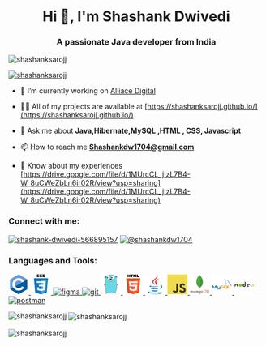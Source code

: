 
<h1 align="center">Hi 👋, I'm Shashank Dwivedi</h1>
<h3 align="center">A passionate Java developer from India</h3>

<p align="left"> <img src="https://komarev.com/ghpvc/?username=shashanksarojj&label=Profile%20views&color=0e75b6&style=flat" alt="shashanksarojj" /> </p>

<p align="left"> <a href="https://github.com/ryo-ma/github-profile-trophy"><img src="https://github-profile-trophy.vercel.app/?username=shashanksarojj" alt="shashanksarojj" /></a> </p>

- 🔭 I’m currently working on [Alliace Digital](https://github.com/RHarsh0/squeamish-territory-6213)

- 👨‍💻 All of my projects are available at [https://shashanksarojj.github.io/](https://shashanksarojj.github.io/)

- 💬 Ask me about **Java,Hibernate,MySQL ,HTML , CSS, Javascript**

- 📫 How to reach me **Shashankdw1704@gmail.com**

- 📄 Know about my experiences [https://drive.google.com/file/d/1MUrcCL_jIzL7B4-W_8uCWeZbLn6ir02R/view?usp=sharing](https://drive.google.com/file/d/1MUrcCL_jIzL7B4-W_8uCWeZbLn6ir02R/view?usp=sharing)

<h3 align="left">Connect with me:</h3>
<p align="left">
<a href="https://linkedin.com/in/shashank-dwivedi-566895157" target="blank"><img align="center" src="https://raw.githubusercontent.com/rahuldkjain/github-profile-readme-generator/master/src/images/icons/Social/linked-in-alt.svg" alt="shashank-dwivedi-566895157" height="30" width="40" /></a>
<a href="https://www.hackerrank.com/@shashankdw1704" target="blank"><img align="center" src="https://raw.githubusercontent.com/rahuldkjain/github-profile-readme-generator/master/src/images/icons/Social/hackerrank.svg" alt="@shashankdw1704" height="30" width="40" /></a>
</p>

<h3 align="left">Languages and Tools:</h3>
<p align="left"> <a href="https://www.cprogramming.com/" target="_blank" rel="noreferrer"> <img src="https://raw.githubusercontent.com/devicons/devicon/master/icons/c/c-original.svg" alt="c" width="40" height="40"/> </a> <a href="https://www.w3schools.com/css/" target="_blank" rel="noreferrer"> <img src="https://raw.githubusercontent.com/devicons/devicon/master/icons/css3/css3-original-wordmark.svg" alt="css3" width="40" height="40"/> </a> <a href="https://www.figma.com/" target="_blank" rel="noreferrer"> <img src="https://www.vectorlogo.zone/logos/figma/figma-icon.svg" alt="figma" width="40" height="40"/> </a> <a href="https://git-scm.com/" target="_blank" rel="noreferrer"> <img src="https://www.vectorlogo.zone/logos/git-scm/git-scm-icon.svg" alt="git" width="40" height="40"/> </a> <a href="https://golang.org" target="_blank" rel="noreferrer"> <img src="https://raw.githubusercontent.com/devicons/devicon/master/icons/go/go-original.svg" alt="go" width="40" height="40"/> </a> <a href="https://www.w3.org/html/" target="_blank" rel="noreferrer"> <img src="https://raw.githubusercontent.com/devicons/devicon/master/icons/html5/html5-original-wordmark.svg" alt="html5" width="40" height="40"/> </a> <a href="https://www.java.com" target="_blank" rel="noreferrer"> <img src="https://raw.githubusercontent.com/devicons/devicon/master/icons/java/java-original.svg" alt="java" width="40" height="40"/> </a> <a href="https://developer.mozilla.org/en-US/docs/Web/JavaScript" target="_blank" rel="noreferrer"> <img src="https://raw.githubusercontent.com/devicons/devicon/master/icons/javascript/javascript-original.svg" alt="javascript" width="40" height="40"/> </a> <a href="https://www.mongodb.com/" target="_blank" rel="noreferrer"> <img src="https://raw.githubusercontent.com/devicons/devicon/master/icons/mongodb/mongodb-original-wordmark.svg" alt="mongodb" width="40" height="40"/> </a> <a href="https://www.mysql.com/" target="_blank" rel="noreferrer"> <img src="https://raw.githubusercontent.com/devicons/devicon/master/icons/mysql/mysql-original-wordmark.svg" alt="mysql" width="40" height="40"/> </a> <a href="https://nodejs.org" target="_blank" rel="noreferrer"> <img src="https://raw.githubusercontent.com/devicons/devicon/master/icons/nodejs/nodejs-original-wordmark.svg" alt="nodejs" width="40" height="40"/> </a> <a href="https://postman.com" target="_blank" rel="noreferrer"> <img src="https://www.vectorlogo.zone/logos/getpostman/getpostman-icon.svg" alt="postman" width="40" height="40"/> </a> </p>

<p><img align="left" src="https://github-readme-stats.vercel.app/api/top-langs?username=shashanksarojj&show_icons=true&locale=en&layout=compact" alt="shashanksarojj" /></p>

<p>&nbsp;<img align="center" src="https://github-readme-stats.vercel.app/api?username=shashanksarojj&show_icons=true&locale=en" alt="shashanksarojj" /></p>

<p><img align="center" src="https://github-readme-streak-stats.herokuapp.com/?user=shashanksarojj&" alt="shashanksarojj" /></p>



